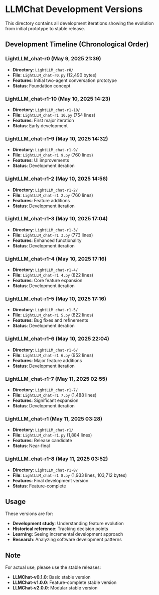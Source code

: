 # LLMChat Development Versions

This directory contains all development iterations showing the evolution from initial prototype to stable release.

## Development Timeline (Chronological Order)

### LightLLM_chat-r0 (May 9, 2025 21:39)
- **Directory**: `LightLLM_chat-r0/`
- **File**: `LightLLM_chat-r0.py` (12,490 bytes)
- **Features**: Initial two-agent conversation prototype
- **Status**: Foundation concept

### LightLLM_chat-r1-10 (May 10, 2025 14:23)
- **Directory**: `LightLLM_chat-r1-10/`
- **File**: `LightLLM_chat-r1 10.py` (754 lines)
- **Features**: First major iteration
- **Status**: Early development

### LightLLM_chat-r1-9 (May 10, 2025 14:32)
- **Directory**: `LightLLM_chat-r1-9/`
- **File**: `LightLLM_chat-r1 9.py` (760 lines)
- **Features**: UI improvements
- **Status**: Development iteration

### LightLLM_chat-r1-2 (May 10, 2025 14:56)
- **Directory**: `LightLLM_chat-r1-2/`
- **File**: `LightLLM_chat-r1 2.py` (760 lines)
- **Features**: Feature additions
- **Status**: Development iteration

### LightLLM_chat-r1-3 (May 10, 2025 17:04)
- **Directory**: `LightLLM_chat-r1-3/`
- **File**: `LightLLM_chat-r1 3.py` (773 lines)
- **Features**: Enhanced functionality
- **Status**: Development iteration

### LightLLM_chat-r1-4 (May 10, 2025 17:16)
- **Directory**: `LightLLM_chat-r1-4/`
- **File**: `LightLLM_chat-r1 4.py` (822 lines)
- **Features**: Core feature expansion
- **Status**: Development iteration

### LightLLM_chat-r1-5 (May 10, 2025 17:16)
- **Directory**: `LightLLM_chat-r1-5/`
- **File**: `LightLLM_chat-r1 5.py` (822 lines)
- **Features**: Bug fixes and refinements
- **Status**: Development iteration

### LightLLM_chat-r1-6 (May 10, 2025 22:04)
- **Directory**: `LightLLM_chat-r1-6/`
- **File**: `LightLLM_chat-r1 6.py` (952 lines)
- **Features**: Major feature additions
- **Status**: Development iteration

### LightLLM_chat-r1-7 (May 11, 2025 02:55)
- **Directory**: `LightLLM_chat-r1-7/`
- **File**: `LightLLM_chat-r1 7.py` (1,488 lines)
- **Features**: Significant expansion
- **Status**: Development iteration

### LightLLM_chat-r1 (May 11, 2025 03:28)
- **Directory**: `LightLLM_chat-r1/`
- **File**: `LightLLM_chat-r1.py` (1,884 lines)
- **Features**: Release candidate
- **Status**: Near-final

### LightLLM_chat-r1-8 (May 11, 2025 03:52)
- **Directory**: `LightLLM_chat-r1-8/`
- **File**: `LightLLM_chat-r1 8.py` (1,933 lines, 103,712 bytes)
- **Features**: Final development version
- **Status**: Feature-complete

## Usage

These versions are for:
- **Development study**: Understanding feature evolution
- **Historical reference**: Tracking decision points
- **Learning**: Seeing incremental development approach
- **Research**: Analyzing software development patterns

## Note

For actual use, please use the stable releases:
- **LLMChat-v0.1.0**: Basic stable version
- **LLMChat-v1.0.0**: Feature-complete stable version  
- **LLMChat-v2.0.0**: Modular stable version